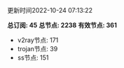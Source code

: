 更新时间2022-10-24 07:13:22

**总订阅: 45**
**总节点: 2238**
**有效节点: 361**
- v2ray节点: 171
- trojan节点: 39
- ss节点: 151
